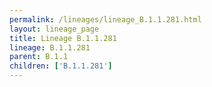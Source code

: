 ```yaml
---
permalink: /lineages/lineage_B.1.1.281.html
layout: lineage_page
title: Lineage B.1.1.281
lineage: B.1.1.281
parent: B.1.1
children: ['B.1.1.281']
---
```

